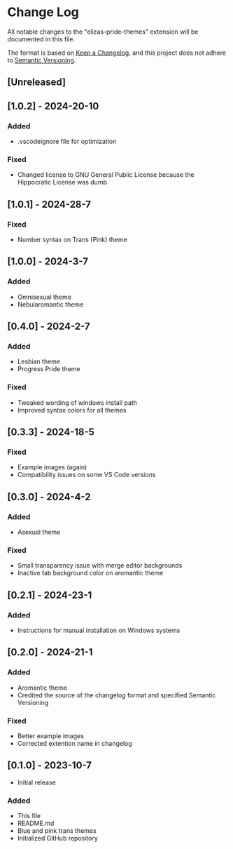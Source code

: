 # Change Log

All notable changes to the "elizas-pride-themes" extension will be documented in this file.

The format is based on [Keep a Changelog](https://keepachangelog.com/en/1.0.0/),
and this project does not adhere to [Semantic Versioning](https://semver.org/spec/v2.0.0.html).

## [Unreleased]

## [1.0.2] - 2024-20-10

### Added

-   .vscodeignore file for optimization

### Fixed

-   Changed license to GNU General Public License because the Hippocratic License was dumb

## [1.0.1] - 2024-28-7

### Fixed

-   Number syntax on Trans (Pink) theme

## [1.0.0] - 2024-3-7

### Added

-   Omnisexual theme
-   Nebularomantic theme

## [0.4.0] - 2024-2-7

### Added

-   Lesbian theme
-   Progress Pride theme

### Fixed

-   Tweaked wording of windows install path
-   Improved syntax colors for all themes

## [0.3.3] - 2024-18-5

### Fixed

-   Example images (again)
-   Compatibility issues on some VS Code versions

## [0.3.0] - 2024-4-2

### Added

-   Asexual theme

### Fixed

-   Small transparency issue with merge editor backgrounds
-   Inactive tab background color on aromantic theme

## [0.2.1] - 2024-23-1

### Added

-   Instructions for manual installation on Windows systems

## [0.2.0] - 2024-21-1

### Added

-   Aromantic theme
-   Credited the source of the changelog format and specified Semantic Versioning

### Fixed

-   Better example images
-   Corrected extention name in changelog

## [0.1.0] - 2023-10-7

-   Initial release

### Added

-   This file
-   README.md
-   Blue and pink trans themes
-   Initialized GitHub repository

